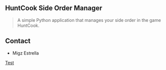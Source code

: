 ## HuntCook Side Order Manager
> A simple Python application that manages your side order in the game HuntCook.

## Contact
+ Migz Estrella

[Test](/Users/users.md)